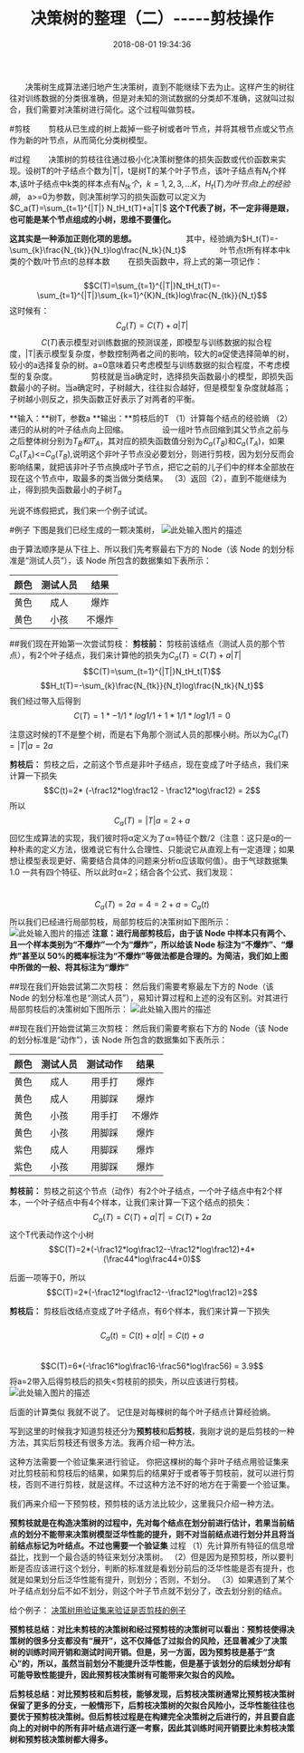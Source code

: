 ﻿---
title: 决策树的整理（二）-----剪枝操作
categories:
  - 机器学习
mathjax: true
copyright: true
date: 2018-08-01 19:34:36
description: 提高效率啊。。。。
---
&emsp;&emsp;决策树生成算法递归地产生决策树，直到不能继续下去为止。这样产生的树往往对训练数据的分类很准确，但是对未知的测试数据的分类却不准确，这就叫过拟合，我们需要对决策树进行简化。这个过程叫做剪枝。

#剪枝
&emsp;&emsp;剪枝从已生成的树上裁掉一些子树或者叶节点，并将其根节点或父节点作为新的叶节点，从而简化分类树模型。

#过程
&emsp;&emsp;决策树的剪枝往往通过极小化决策树整体的损失函数或代价函数来实现。设树T的叶子结点个数为|T|，t是树T的某个叶子节点，该叶子结点有$N_t$个样本,该叶子结点中k类的样本点有$N_{tk} 个， k = 1,2,3,...K$，$H_t(T)为叶节点t上的经验熵，$ a>=0为参数，则决策树学习的损失函数可以定义为
&emsp;&emsp;&emsp;&emsp;&emsp;&emsp;$C_a(T)=\sum_{t=1}^{|T|} N_tH_t(T)+a|T|$  **这个T代表了树，不一定非得是跟，也可能是某个节点组成的小树，思维不要僵化。**

**这其实是一种添加正则化项的思想。**
&emsp;&emsp;&emsp;&emsp;&emsp;&emsp;其中，经验熵为$H_t(T)=-\sum_{k}\frac{N_{tk}}{N_t}log\frac{N_tk}{N_t}$    &emsp;&emsp;&emsp;&emsp;叶节点t所有样本中k类的个数/叶节点t的总样本数 
&emsp;&emsp;在损失函数中，将上式的第一项记作：
&emsp;&emsp;&emsp;&emsp;&emsp;&emsp;&emsp;&emsp;&emsp;&emsp;&emsp;&emsp;$$C(T)=\sum_{t=1}^{|T|}N_tH_t(T)=-\sum_{t=1}^{|T|}\sum_{k=1}^{K}N_{tk}log\frac{N_{tk}}{N_t}$$
这时候有：
&emsp;&emsp;&emsp;&emsp;&emsp;&emsp;&emsp;&emsp;&emsp;&emsp;&emsp;&emsp;$$C_a(T)=C(T)+a|T|$$
&emsp;&emsp;&emsp;&emsp;$C(T)$表示模型对训练数据的预测误差，即模型与训练数据的拟合程度，|T|表示模型复杂度，参数控制两者之间的影响，较大的a促使选择简单的树，较小的a选择复杂的树。a=0意味着只考虑模型与训练数据的拟合程度，不考虑模型的复杂度。
&emsp;&emsp;&emsp;&emsp;剪枝就是当a确定时，选择损失函数最小的模型，即损失函数最小的子树。当a确定时，子树越大，往往拟合越好，但是模型复杂度就越高；子树越小则反之，损失函数正好表示了对两者的平衡。

**输入：**树T，参数a
**输出：**剪枝后的T
（1）计算每个结点的经验熵
（2）递归的从树的叶子结点向上回缩。
 &emsp;&emsp;&emsp;&emsp;设一组叶节点回缩到其父节点之前与之后整体树分别为$T_B和T_A$，其对应的损失函数值分别为$C_a(T_B)$和$C_a(T_A)$，如果$C_a(T_A)$<=$C_a(T_B)$,说明这个非叶子节点没必要划分，则进行剪枝，因为划分反而会影响结果，就把该非叶子节点换成叶子节点，把它之前的儿子们中的样本全部放在现在这个节点中，取最多的类当做分类结果。
（3）返回（2），直到不能继续为止，得到损失函数最小的子树$T_a$

光说不练假把式，我们来一个例子试试。

#例子
下图是我们已经生成的一颗决策树，
![此处输入图片的描述][1]



 


  由于算法顺序是从下往上、所以我们先考察最右下方的 Node（该 Node 的划分标准是“测试人员”），该 Node 所包含的数据集如下表所示：
  
  | 颜色 | 测试人员 | 结果 |
  | :--: | :--: | :--: |
  | 黄色 | 成人 | 爆炸 |
  | 黄色 | 小孩 | 不爆炸 |
  
##我们现在开始第一次尝试剪枝：
**剪枝前：**
剪枝前该结点（测试人员的那个节点），有2个叶子结点，我们来计算他的损失为$C_a(T)=C(T)+a|T|$
$$C(T)=\sum_{t=1}^{|T|}N_tH_t(T)$$
$$H_t(T)=-\sum_{k}\frac{N_{tk}}{N_t}log\frac{N_tk}{N_t}$$
我们经过带入后得到 $$C(T)=1*-1/1*log1/1 + 1*1/1*log1/1 = 0$$

注意这时候的T不是整个树，而是右下角那个测试人员的那棵小树。所以为$C_a(T) = |T|a= 2a$

**剪枝后：**
剪枝之后，之前这个节点是非叶子结点，现在变成了叶子结点，我们来计算一下损失
$$C(t)=2* (-\frac12*log\frac12 - \frac12*log\frac12) = 2$$
所以 $$C_a(T) = |T|a= 2+a$$
回忆生成算法的实现，我们彼时将α定义为了α=特征个数/2（注意：这只是α的一种朴素的定义方法，很难说它有什么合理性、只能说它从直观上有一定道理；如果想让模型表现更好、需要结合具体的问题来分析α应该取何值）。由于气球数据集 1.0 一共有四个特征、所以此时α=2；结合各个公式、我们发现：

 &emsp;&emsp;&emsp;&emsp; &emsp;&emsp;&emsp;&emsp;$$C_a(T)=2a=4=2+a=C_a(t)$$
 所以我们已经进行局部剪枝，局部剪枝后的决策树如下图所示：
 ![此处输入图片的描述][2]
 **注意：进行局部剪枝后，由于该 Node 中样本只有两个、且一个样本类别为“不爆炸”一个为“爆炸”，所以给该 Node 标注为“不爆炸”、“爆炸”甚至以 50%的概率标注为“不爆炸”等做法都是合理的。为简洁，我们如上图中所做的一般、将其标注为“爆炸”**
 
##现在我们开始尝试第二次剪枝：
  然后我们需要考察最左下方的 Node（该 Node 的划分标准也是“测试人员”），易知计算过程和上述的没有区别。对其进行局部剪枝后的决策树如下图所示：
![此处输入图片的描述][3]

##现在我们开始尝试第三次剪枝：
然后我们需要考察右下方的 Node（该 Node 的划分标准是“动作”），该 Node 所包含的数据集如下表所示：

| 颜色 | 测试人员 | 测试动作 | 结果 |
| :--: | :--: | :--: | :--: |
| 黄色 | 成人 | 用手打 | 爆炸 |
| 黄色 | 成人 | 用脚踩 | 爆炸 |
| 黄色 | 小孩 | 用手打 | 不爆炸 |
| 黄色 | 小孩 | 用脚踩 | 爆炸 |
| 紫色 | 成人 | 用脚踩 | 爆炸 |
| 紫色 | 小孩 | 用脚踩 | 爆炸 |

**剪枝前：**
剪枝之前这个节点（动作）有2个叶子结点，一个叶子结点中有2个样本，一个叶子结点中有4个样本，让我们来计算一下这个结点的损失：
&emsp;&emsp;&emsp;&emsp;$$C_a(T)=C(T)+a|T|=C(T)+2a$$ 这个T代表动作这个小树
&emsp;&emsp;&emsp;&emsp;$$C(T)=2*(-\frac12*log\frac12--\frac12*log\frac12)+4*(\frac44*log\frac44+0)$$

后面一项等于0，所以$$C(T)=2*(-\frac12*log\frac12--\frac12*log\frac12)=2$$

**剪枝后：**
剪枝后改结点变成了叶子结点，有6个样本，我们来计算一下损失
&emsp;&emsp;&emsp;&emsp;$$C_a(t)=C(t)+a|t|=C(t)+a$$
&emsp;&emsp;&emsp;&emsp;$$C(T)=6*(-\frac16*log\frac16-\frac56*log\frac56) = 3.9$$
将a=2带入后得剪枝后的损失<剪枝前的损失，所以应该进行剪枝。
![此处输入图片的描述][4]

后面的计算类似 我就不说了。 记住是对每棵树的每个叶子结点计算经验熵。

写到这里的时候我才知道剪枝还分为**预剪枝**和**后剪枝**，我刚才说的是后剪枝的一种方法，其实后剪枝还有很多方法。我再介绍一种方法。

这种方法需要一个验证集来进行验证。
你把这棵树的每个非叶子结点用验证集来对比剪枝前和剪枝后的结果，如果剪后的结果好于或者等于剪枝前，就可以进行剪枝，否则不进行剪枝，就是这样。不过这种方法不好的地方在于需要一个验证集。

我们再来介绍一下预剪枝，预剪枝的话方法比较少，这里我只介绍一种方法。

**预剪枝就是在构造决策树的过程中，先对每个结点在划分前进行估计，若果当前结点的划分不能带来决策树模型泛华性能的提升，则不对当前结点进行划分并且将当前结点标记为叶结点。不过也需要一个验证集**
过程
（1）先计算所有特征的信息增益比，找到一个最合适的特征来划分决策树。
（2）但是因为是预剪枝，所以要判断是否应该进行这个划分，判断的标准就是看划分前后的泛华性能是否有提升，也就是如果划分后泛华性能有提升，则划分；否则，不划分。
（3）如果遇到了某个叶子结点划分后不如不划分，则这个叶子节点就不划分了，改去划分别的结点。

给个例子：
[决策树用验证集来验证是否剪枝的例子][5]

**预剪枝总结：对比未剪枝的决策树和经过预剪枝的决策树可以看出：预剪枝使得决策树的很多分支都没有“展开”，这不仅降低了过拟合的风险，还显著减少了决策树的训练时间开销和测试时间开销。但是，另一方面，因为预剪枝是基于“贪心”的，所以，虽然当前划分不能提升泛华性能，但是基于该划分的后续划分却有可能导致性能提升，因此预剪枝决策树有可能带来欠拟合的风险。**


**后剪枝总结：对比预剪枝和后剪枝，能够发现，后剪枝决策树通常比预剪枝决策树保留了更多的分支，一般情形下，后剪枝决策树的欠拟合风险小，泛华性能往往也要优于预剪枝决策树。但后剪枝过程是在构建完全决策树之后进行的，并且要自底向上的对树中的所有非叶结点进行逐一考察，因此其训练时间开销要比未剪枝决策树和预剪枝决策树都大得多。**


  [1]: http://www.carefree0910.com/posts/c6faa205/p3.png
  [2]: http://www.carefree0910.com/posts/1a7aa546/p1.png
  [3]: http://www.carefree0910.com/posts/1a7aa546/p2.png
  [4]: http://www.carefree0910.com/posts/1a7aa546/p3.png
  [5]: https://blog.csdn.net/u012328159/article/details/79285214